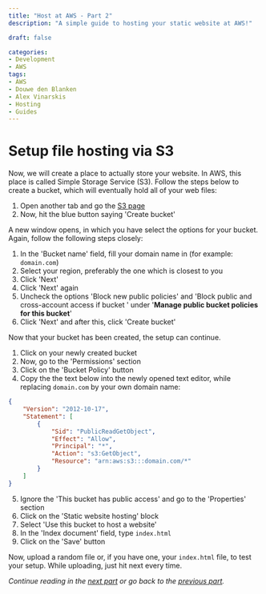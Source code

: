 ```yaml
---
title: "Host at AWS - Part 2"
description: "A simple guide to hosting your static website at AWS!"

draft: false

categories:
- Development
- AWS
tags:
- AWS
- Douwe den Blanken
- Alex Vinarskis
- Hosting
- Guides
---
```


# Setup file hosting via S3

Now, we will create a place to actually store your website. In AWS, this place is called Simple Storage Service (S3). Follow the steps below to create a bucket, which will eventually hold all of your web files:

1. Open another tab and go the [S3 page](https://s3.console.aws.amazon.com/s3/)
2. Now, hit the blue button saying 'Create bucket'

A new window opens, in which you have select the options for your bucket. Again, follow the following steps closely:

1. In the 'Bucket name' field, fill your domain name in (for example: `domain.com`)
2. Select your region, preferably the one which is closest to you
3. Click 'Next'
4. Click 'Next' again
5. Uncheck the options 'Block new public policies' and 'Block public and cross-account access if bucket ' under '**Manage public bucket policies for this bucket**'
6. Click 'Next' and after this, click 'Create bucket'

Now that your bucket has been created, the setup can continue.

1. Click on your newly created bucket
2. Now, go to the 'Permissions' section
3. Click on the 'Bucket Policy' button
4. Copy the the text below into the newly opened text editor, while replacing `domain.com` by your own domain name:

```json
{
    "Version": "2012-10-17",
    "Statement": [
        {
            "Sid": "PublicReadGetObject",
            "Effect": "Allow",
            "Principal": "*",
            "Action": "s3:GetObject",
            "Resource": "arn:aws:s3:::domain.com/*"
        }
    ]
}
```

5. Ignore the 'This bucket has public access' and go to the 'Properties' section
6. Click on the 'Static website hosting' block
7. Select 'Use this bucket to host a website'
8. In the 'Index document' field, type `index.html`
9. Click on the 'Save' button

Now, upload a random file or, if you have one, your `index.html` file, to test your setup. While uploading, just hit next every time.

*Continue reading in the [next part](/parts/host-at-aws/3/) or go back to the [previous part](/parts/host-at-aws/1/).*
